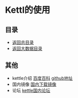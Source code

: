 # Kettl的使用
## 目录
- [返回总目录](../../README.md#项目目录)
- [返回大数据目录](../README.md)

## 其他
- kettle介绍
    [百度百科](https://baike.baidu.com/item/Kettle/5920713)
    [github地址](https://github.com/pentaho/pentaho-kettle)
- 国内镜像
    [国内下载镜像](http://mirror.bit.edu.cn/pentaho/)
- 论坛
    [kettle国内论坛](http://www.kettle.net.cn/)